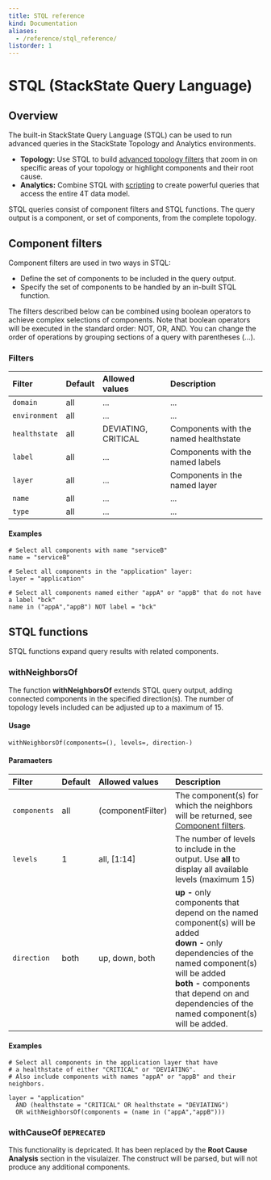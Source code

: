 ```yaml
---
title: STQL reference
kind: Documentation
aliases:
  - /reference/stql_reference/
listorder: 1
---
```


# STQL \(StackState Query Language\)

## Overview

The built-in StackState Query Language \(STQL\) can be used to run advanced queries in the StackState Topology and Analytics environments.

* **Topology:** Use STQL to build [advanced topology filters](test_ref.md) that zoom in on specific areas of your topology or highlight components and their root cause.
* **Analytics:** Combine STQL with [scripting](test_ref.md) to create powerful queries that access the entire 4T data model.

STQL queries consist of component filters and STQL functions. The query output is a component, or set of components, from the complete topology.

## Component filters

Component filters are used in two ways in STQL:

* Define the set of components to be included in the query output.
* Specify the set of components to be handled by an in-built STQL function.

The filters described below can be combined using boolean operators to achieve complex selections of components. Note that boolean operators will be executed in the standard order: NOT, OR, AND. You can change the order of operations by grouping sections of a query with parentheses \(...\).

### Filters

| Filter | Default | Allowed values | Description |
| :--- | :--- | :--- | :--- |
| `domain` | all | ... | ... |
| `environment` | all | ... | ... |
| `healthstate` | all | DEVIATING, CRITICAL | Components with the named healthstate |
| `label` | all | ... | Components with the named labels |
| `layer` | all | ... | Components in the named layer |
| `name` | all | ... | ... |
| `type` | all | ... | ... |

#### Examples

```text
# Select all components with name "serviceB"
name = "serviceB"

# Select all components in the "application" layer:
layer = "application"

# Select all components named either "appA" or "appB" that do not have a label "bck"
name in ("appA","appB") NOT label = "bck"
```

## STQL functions

STQL functions expand query results with related components.

### withNeighborsOf

The function **withNeighborsOf** extends STQL query output, adding connected components in the specified direction\(s\). The number of topology levels included can be adjusted up to a maximum of 15.

#### Usage

```text
withNeighborsOf(components=(), levels=, direction-)
```

#### Paramaeters

| Filter | Default | Allowed values | Description |
| :--- | :--- | :--- | :--- |
| `components` | all | (componentFilter) | The component\(s\) for which the neighbors will be returned, see [Component filters](test_ref.md). |
| `levels` | 1 | all, \[1:14\] | The number of levels to include in the output. Use **all** to display all available levels \(maximum 15\) |
| `direction` | both | up, down, both | **up -** only components that depend on the named component\(s\) will be added <br>**down -** only dependencies of the named component\(s\) will be added <br>**both -** components that depend on and dependencies of the named component\(s\) will be added. |

#### Examples

```
# Select all components in the application layer that have
# a healthstate of either "CRITICAL" or "DEVIATING".
# Also include components with names "appA" or "appB" and their neighbors.

layer = "application"
  AND (healthstate = "CRITICAL" OR healthstate = "DEVIATING")
  OR withNeighborsOf(components = (name in ("appA","appB")))
```

### withCauseOf `DEPRECATED`

This functionality is depricated. It has been replaced by the **Root Cause Analysis** section in the visulaizer. The construct will be parsed, but will not produce any additional components.
